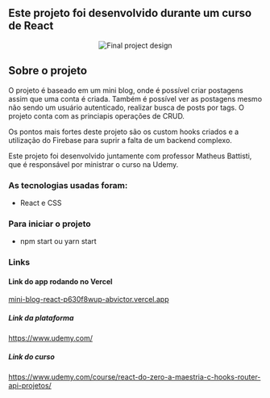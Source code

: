 ## Este projeto foi desenvolvido durante um curso de React
<div align="center">

![Final project design](https://user-images.githubusercontent.com/43121767/181080546-66711606-7836-4924-a7b7-41ff77ef25e8.png)


</div>

## Sobre o projeto

O projeto é baseado em um mini blog, onde é possível criar postagens assim que uma conta é criada. Também é possível ver as postagens mesmo não sendo um usuário autenticado, realizar busca de posts por tags.
O projeto conta com as princiapis operações de CRUD.

Os pontos mais fortes deste projeto são os custom hooks criados e a utilização do Firebase para suprir a falta de um backend complexo. 


Este projeto foi desenvolvido juntamente com professor Matheus Battisti, que é responsável por ministrar o curso na Udemy.

### As tecnologias usadas foram:
- React e CSS


### Para iniciar o projeto

- npm start ou yarn start

### Links
#### Link do app rodando no Vercel
[mini-blog-react-p630f8wup-abvictor.vercel.app](https://mini-blog-react-p630f8wup-abvictor.vercel.app/)

##### Link da plataforma

https://www.udemy.com/

##### Link do curso
https://www.udemy.com/course/react-do-zero-a-maestria-c-hooks-router-api-projetos/
